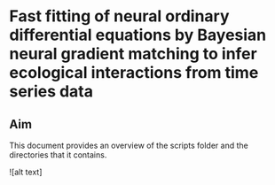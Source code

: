 # Fast fitting of neural ordinary differential equations by Bayesian neural gradient matching to infer ecological interactions from time series data

## Aim

This document provides an overview of the scripts folder and the directories that it contains.

![alt text]

